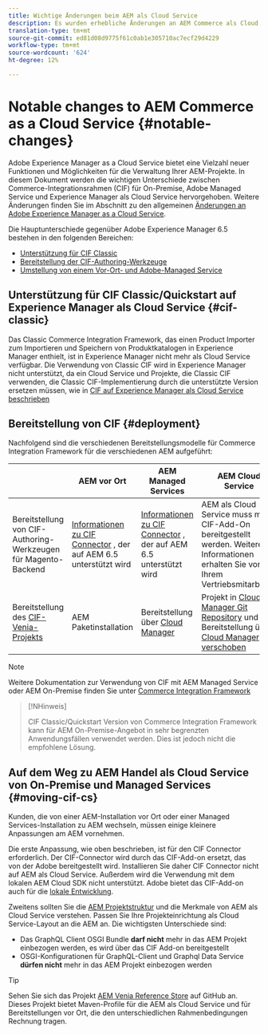 ```yaml
---
title: Wichtige Änderungen beim AEM als Cloud Service
description: Es wurden erhebliche Änderungen an AEM Commerce als Cloud Service gegenüber Adobe Experience Manager 6.5 vorgenommen.
translation-type: tm+mt
source-git-commit: ed81d08d9775f61c0ab1e305710ac7ecf29d4229
workflow-type: tm+mt
source-wordcount: '624'
ht-degree: 12%

---
```



# Notable changes to AEM Commerce as a Cloud Service {#notable-changes}

Adobe Experience Manager as a Cloud Service bietet eine Vielzahl neuer Funktionen und Möglichkeiten für die Verwaltung Ihrer AEM-Projekte. In diesem Dokument werden die wichtigen Unterschiede zwischen Commerce-Integrationsrahmen (CIF) für On-Premise, Adobe Managed Service und Experience Manager als Cloud Service hervorgehoben. Weitere Änderungen finden Sie im Abschnitt zu den allgemeinen [Änderungen an Adobe Experience Manager as a Cloud Service](/help/release-notes/aem-cloud-changes.md).

Die Hauptunterschiede gegenüber Adobe Experience Manager 6.5 bestehen in den folgenden Bereichen:
* [Unterstützung für CIF Classic](#cif-classic)
* [Bereitstellung der CIF-Authoring-Werkzeuge](#cif-tools)
* [Umstellung von einem Vor-Ort- und Adobe-Managed Service](#moving-cif-cs)

## Unterstützung für CIF Classic/Quickstart auf Experience Manager als Cloud Service {#cif-classic}

Das Classic Commerce Integration Framework, das einen Product Importer zum Importieren und Speichern von Produktkatalogen in Experience Manager enthielt, ist in Experience Manager nicht mehr als Cloud Service verfügbar. Die Verwendung von Classic CIF wird in Experience Manager nicht unterstützt, da ein Cloud Service und Projekte, die Classic CIF verwenden, die Classic CIF-Implementierung durch die unterstützte Version ersetzen müssen, wie in [CIF auf Experience Manager als Cloud Service beschrieben](https://docs.adobe.com/content/help/en/experience-manager-cloud-service/commerce/architecture/magento.html#overview)

## Bereitstellung von CIF {#deployment}

Nachfolgend sind die verschiedenen Bereitstellungsmodelle für Commerce Integration Framework für die verschiedenen AEM aufgeführt:

|  | AEM vor Ort | AEM Managed Services | AEM Cloud Service |
|-------------     |-----------|-----------|-----------|
| Bereitstellung von CIF-Authoring-Werkzeugen für Magento-Backend | [Informationen zu CIF Connector](https://github.com/adobe/commerce-cif-connector/blob/master/README.md) , der auf AEM 6.5 unterstützt wird | [Informationen zu CIF Connector](https://github.com/adobe/commerce-cif-connector/blob/master/README.md) , der auf AEM 6.5 unterstützt wird | AEM als Cloud Service muss mit CIF-Add-On bereitgestellt werden. Weitere Informationen erhalten Sie von Ihrem Vertriebsmitarbeiter |
| Bereitstellung des [CIF-Venia-Projekts](https://github.com/adobe/aem-cif-guides-venia) | AEM Paketinstallation | Bereitstellung über [Cloud Manager](https://docs.adobe.com/content/help/de-DE/experience-manager-cloud-manager/using/introduction-to-cloud-manager.html) | Projekt in [Cloud Manager Git Repository](https://docs.adobe.com/content/help/de-DE/experience-manager-cloud-service/implementing/managing-code/integrating-with-git.html) und Bereitstellung über [Cloud Manager verschoben](https://docs.adobe.com/content/help/de-DE/experience-manager-cloud-service/implementing/deploying/overview.html) |

>[!NOTE]
>
>Weitere Dokumentation zur Verwendung von CIF mit AEM Managed Service oder AEM On-Premise finden Sie unter [Commerce Integration Framework](https://www.adobe.io/apis/experiencecloud/commerce-integration-framework/getting-started.html)

>[!NHinweis]
>
>CIF Classic/Quickstart Version von Commerce Integration Framework kann für AEM On-Premise-Angebot in sehr begrenzten Anwendungsfällen verwendet werden. Dies ist jedoch nicht die empfohlene Lösung.

## Auf dem Weg zu AEM Handel als Cloud Service von On-Premise und Managed Services {#moving-cif-cs}

Kunden, die von einer AEM-Installation vor Ort oder einer Managed Services-Installation zu AEM wechseln, müssen einige kleinere Anpassungen am AEM vornehmen.

Die erste Anpassung, wie oben beschrieben, ist für den CIF Connector erforderlich. Der CIF-Connector wird durch das CIF-Add-on ersetzt, das von der Adobe bereitgestellt wird. Installieren Sie daher CIF Connector nicht auf AEM als Cloud Service. Außerdem wird die Verwendung mit dem lokalen AEM Cloud SDK nicht unterstützt. Adobe bietet das CIF-Add-on auch für die [lokale Entwicklung](develop.md).

Zweitens sollten Sie die [AEM Projektstruktur](https://docs.adobe.com/content/help/de-DE/experience-manager-cloud-service/implementing/developing/aem-project-content-package-structure.html) und die Merkmale von AEM als Cloud Service verstehen. Passen Sie Ihre Projekteinrichtung als Cloud Service-Layout an die AEM an.
Die wichtigsten Unterschiede sind:

* Das GraphQL Client OSGI Bundle **darf nicht** mehr in das AEM Projekt einbezogen werden, es wird über das CIF Add-on bereitgestellt
* OSGI-Konfigurationen für GraphQL-Client und Graphql Data Service **dürfen nicht** mehr in das AEM Projekt einbezogen werden

>[!TIP]
>
>Sehen Sie sich das Projekt [AEM Venia Reference Store](https://github.com/adobe/aem-cif-guides-venia) auf GitHub an. Dieses Projekt bietet Maven-Profile für die AEM als Cloud Service und für Bereitstellungen vor Ort, die den unterschiedlichen Rahmenbedingungen Rechnung tragen.
